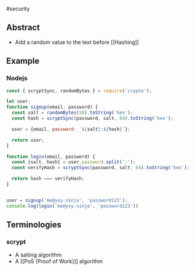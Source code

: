 #security 
## Abstract
- Add a random value to the text before [[Hashing]]





## Example
### Nodejs
```js
const { scryptSync, randomBytes } = require('crypto');

let user;
function signup(email, password) {
  const salt = randomBytes(16).toString('hex');
  const hash = scryptSync(password, salt, 64).toString('hex');

  user = {email, password: `${salt}:${hash}`};

  return user;
}

function login(email, password) {
  const [salt, hash] = user.password.split(':');
  const verifyHash = scryptSync(password, salt, 64).toString('hex');

  return hash === verifyHash;
}


user = signup('me@yxy.ninja', 'password123');
console.log(login('me@yxy.ninja', 'password123'))
```

## Terminologies
### scrypt
- A salting algorithm
- A [[PoS (Proof of Work)]] algorithm